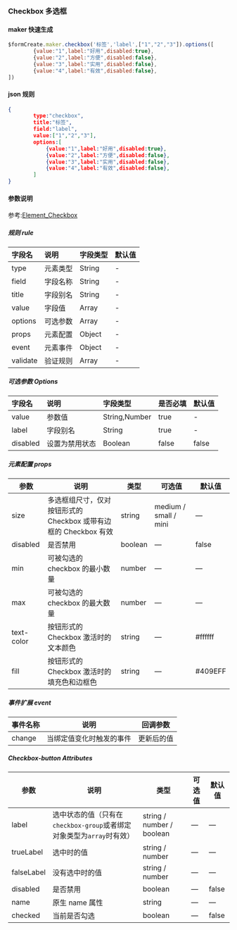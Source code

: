 ### Checkbox 多选框

#### maker 快速生成
```js
$formCreate.maker.checkbox('标签','label',["1","2","3"]).options([
        {value:"1",label:"好用",disabled:true},
        {value:"2",label:"方便",disabled:false},
        {value:"3",label:"实用",disabled:false},
        {value:"4",label:"有效",disabled:false},
])
```

#### json 规则
```json
{
        type:"checkbox",
        title:"标签",
        field:"label",
        value:["1","2","3"],
        options:[
            {value:"1",label:"好用",disabled:true},
            {value:"2",label:"方便",disabled:false},
            {value:"3",label:"实用",disabled:false},
            {value:"4",label:"有效",disabled:false},
        ]
}
```

#### 参数说明

参考:[Element_Checkbox](http://element-cn.eleme.io/#/zh-CN/component/checkbox)



##### 规则 rule

| **字段名** | **说明** | **字段类型** | **默认值** |
| :--- | :--- | :--- | :--- |
| type | 元素类型 | String | - |
| field | 字段名称 | String | - |
| title | 字段别名 | String | - |
| value | 字段值 | Array | - |
| options | 可选参数 | Array | - |
| props | 元素配置 | Object | - |
| event | 元素事件 | Object | - |
| validate | 验证规则 | Array | - |

##### 可选参数 Options

| **字段名** | **说明** | **字段类型** | **是否必填** | **默认值** |
| :--- | :--- | :--- | :--- | :--- |
| value | 参数值 | String,Number | true | - |
| label | 字段别名 | String | true | - |
| disabled | 设置为禁用状态 | Boolean | false | false |

##### 元素配置 props

| 参数       | 说明                                                         | 类型    | 可选值                | 默认值  |
| ---------- | ------------------------------------------------------------ | ------- | --------------------- | ------- |
| size       | 多选框组尺寸，仅对按钮形式的 Checkbox 或带有边框的 Checkbox 有效 | string  | medium / small / mini | —       |
| disabled   | 是否禁用                                                     | boolean | —                     | false   |
| min        | 可被勾选的 checkbox 的最小数量                               | number  | —                     | —       |
| max        | 可被勾选的 checkbox 的最大数量                               | number  | —                     | —       |
| text-color | 按钮形式的 Checkbox 激活时的文本颜色                         | string  | —                     | #ffffff |
| fill       | 按钮形式的 Checkbox 激活时的填充色和边框色                   | string  | —                     | #409EFF |

##### 事件扩展 event

| 事件名称 | 说明                     | 回调参数   |
| -------- | ------------------------ | ---------- |
| change   | 当绑定值变化时触发的事件 | 更新后的值 |

##### Checkbox-button Attributes

| 参数        | 说明                                                         | 类型                      | 可选值 | 默认值 |
| ----------- | ------------------------------------------------------------ | ------------------------- | ------ | ------ |
| label       | 选中状态的值（只有在`checkbox-group`或者绑定对象类型为`array`时有效） | string / number / boolean | —      | —      |
| trueLabel  | 选中时的值                                                   | string / number           | —      | —      |
| falseLabel | 没有选中时的值                                               | string / number           | —      | —      |
| disabled    | 是否禁用                                                     | boolean                   | —      | false  |
| name        | 原生 name 属性                                               | string                    | —      | —      |
| checked     | 当前是否勾选                                                 | boolean                   | —      | false  |

